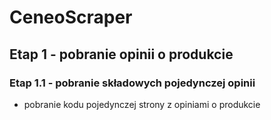 # CeneoScraper
## Etap 1 - pobranie opinii o produkcie
### Etap 1.1 - pobranie składowych pojedynczej opinii
- pobranie kodu pojedynczej strony z opiniami o produkcie

